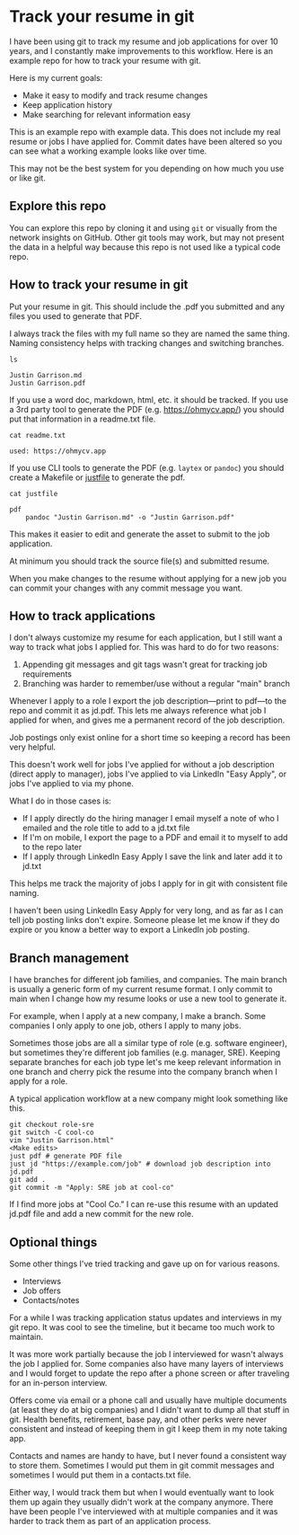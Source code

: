 # Track your resume in git

I have been using git to track my resume and job applications for over 10 years, and I constantly make improvements to this workflow.
Here is an example repo for how to track your resume with git.

Here is my current goals:

* Make it easy to modify and track resume changes
* Keep application history
* Make searching for relevant information easy

This is an example repo with example data.
This does not include my real resume or jobs I have applied for.
Commit dates have been altered so you can see what a working example looks like over time.

This may not be the best system for you depending on how much you use or like git.

## Explore this repo

You can explore this repo by cloning it and using `git` or visually from the network insights on GitHub.
Other git tools may work, but may not present the data in a helpful way because this repo is not used like a typical code repo.

## How to track your resume in git

Put your resume in git.
This should include the .pdf you submitted and any files you used to generate that PDF.

I always track the files with my full name so they are named the same thing.
Naming consistency helps with tracking changes and switching branches.

```
ls

Justin Garrison.md
Justin Garrison.pdf
```

If you use a word doc, markdown, html, etc. it should be tracked.
If you use a 3rd party tool to generate the PDF (e.g. https://ohmycv.app/) you should put that information in a readme.txt file.

```
cat readme.txt

used: https://ohmycv.app
```

If you use CLI tools to generate the PDF (e.g. `laytex` or `pandoc`) you should create a Makefile or [justfile](https://github.com/casey/just) to generate the pdf.

```
cat justfile

pdf
    pandoc "Justin Garrison.md" -o "Justin Garrison.pdf"
```

This makes it easier to edit and generate the asset to submit to the job application.

At minimum you should track the source file(s) and submitted resume.

When you make changes to the resume without applying for a new job you can commit your changes with any commit message you want.

## How to track applications

I don't always customize my resume for each application, but I still want a way to track what jobs I applied for.
This was hard to do for two reasons:

1. Appending git messages and git tags wasn't great for tracking job requirements
1. Branching was harder to remember/use without a regular "main" branch

Whenever I apply to a role I export the job description—print to pdf—to the repo and commit it as jd.pdf.
This lets me always reference what job I applied for when, and gives me a permanent record of the job description.

Job postings only exist online for a short time so keeping a record has been very helpful.

This doesn't work well for jobs I've applied for without a job description (direct apply to manager), jobs I've applied to via LinkedIn "Easy Apply", or jobs I've applied to via my phone.

What I do in those cases is:

* If I apply directly do the hiring manager I email myself a note of who I emailed and the role title to add to a jd.txt file
* If I'm on mobile, I export the page to a PDF and email it to myself to add to the repo later
* If I apply through LinkedIn Easy Apply I save the link and later add it to jd.txt

This helps me track the majority of jobs I apply for in git with consistent file naming.

I haven't been using LinkedIn Easy Apply for very long, and as far as I can tell job posting links don't expire.
Someone please let me know if they do expire or you know a better way to export a LinkedIn job posting.

## Branch management

I have branches for different job families, and companies.
The main branch is usually a generic form of my current resume format.
I only commit to main when I change how my resume looks or use a new tool to generate it.

For example, when I apply at a new company, I make a branch.
Some companies I only apply to one job, others I apply to many jobs.

Sometimes those jobs are all a similar type of role (e.g. software engineer), but sometimes they're different job families (e.g. manager, SRE).
Keeping separate branches for each job type let's me keep relevant information in one branch and cherry pick the resume into the company branch when I apply for a role.

A typical application workflow at a new company might look something like this.

```
git checkout role-sre
git switch -C cool-co
vim "Justin Garrison.html"
<Make edits>
just pdf # generate PDF file
just jd "https://example.com/job" # download job description into jd.pdf
git add .
git commit -m "Apply: SRE job at cool-co"
```

If I find more jobs at "Cool Co." I can re-use this resume with an updated jd.pdf file and add a new commit for the new role.

## Optional things

Some other things I've tried tracking and gave up on for various reasons.

* Interviews
* Job offers
* Contacts/notes

For a while I was tracking application status updates and interviews in my git repo.
It was cool to see the timeline, but it became too much work to maintain.

It was more work partially because the job I interviewed for wasn't always the job I applied for.
Some companies also have many layers of interviews and I would forget to update the repo after a phone screen or after traveling for an in-person interview.

Offers come via email or a phone call and usually have multiple documents (at least they do at big companies) and I didn't want to dump all that stuff in git.
Health benefits, retirement, base pay, and other perks were never consistent and instead of keeping them in git I keep them in my note taking app.

Contacts and names are handy to have, but I never found a consistent way to store them.
Sometimes I would put them in git commit messages and sometimes I would put them in a contacts.txt file.

Either way, I would track them but when I would eventually want to look them up again they usually didn't work at the company anymore.
There have been people I've interviewed with at multiple companies and it was harder to track them as part of an application process.

